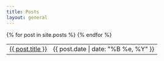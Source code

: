 ```yaml
---
title: Posts
layout: general
---
```


<table id="post-list">
{% for post in site.posts %}
  <tr>
    <td>
      <a href="{{ post.url }}">{{ post.title }}</a>
    </td>
    <td class="date">
      {{ post.date | date: "%B %e, %Y" }}
    </td>
  </tr>
{% endfor %}
</table>
